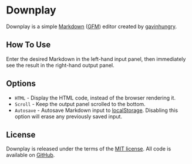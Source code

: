 Downplay
========
Downplay is a simple [Markdown](http://daringfireball.net/projects/markdown/)
([GFM](https://help.github.com/articles/github-flavored-markdown)) editor
created by [gavinhungry](https://twitter.com/gavinhungry).

How To Use
----------
Enter the desired Markdown in the left-hand input panel, then immediately see
the result in the right-hand output panel.

Options
-------
- `HTML` - Display the HTML code, instead of the browser rendering it.
- `Scroll` - Keep the output panel scrolled to the bottom.
- `Autosave` - Autosave Markdown input to [localStorage](https://developer.mozilla.org/en-US/docs/Web/Guide/API/DOM/Storage).
  Disabling this option will erase any previously saved input.

License
-------
Downplay is released under the terms of the [MIT license](http://tldrlegal.com/license/mit-license).
All code is available on [GitHub](https://github.com/gavinhungry/downplay).
